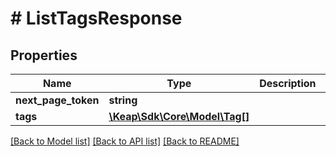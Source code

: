 # # ListTagsResponse

## Properties

Name | Type | Description | Notes
------------ | ------------- | ------------- | -------------
**next_page_token** | **string** |  | [optional]
**tags** | [**\Keap\Sdk\Core\Model\Tag[]**](Tag.md) |  | [optional]

[[Back to Model list]](../../README.md#models) [[Back to API list]](../../README.md#endpoints) [[Back to README]](../../README.md)

